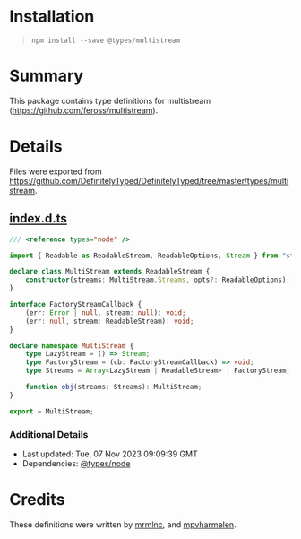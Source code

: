 # Installation
> `npm install --save @types/multistream`

# Summary
This package contains type definitions for multistream (https://github.com/feross/multistream).

# Details
Files were exported from https://github.com/DefinitelyTyped/DefinitelyTyped/tree/master/types/multistream.
## [index.d.ts](https://github.com/DefinitelyTyped/DefinitelyTyped/tree/master/types/multistream/index.d.ts)
````ts
/// <reference types="node" />

import { Readable as ReadableStream, ReadableOptions, Stream } from "stream";

declare class MultiStream extends ReadableStream {
    constructor(streams: MultiStream.Streams, opts?: ReadableOptions);
}

interface FactoryStreamCallback {
    (err: Error | null, stream: null): void;
    (err: null, stream: ReadableStream): void;
}

declare namespace MultiStream {
    type LazyStream = () => Stream;
    type FactoryStream = (cb: FactoryStreamCallback) => void;
    type Streams = Array<LazyStream | ReadableStream> | FactoryStream;

    function obj(streams: Streams): MultiStream;
}

export = MultiStream;

````

### Additional Details
 * Last updated: Tue, 07 Nov 2023 09:09:39 GMT
 * Dependencies: [@types/node](https://npmjs.com/package/@types/node)

# Credits
These definitions were written by [mrmlnc](https://github.com/mrmlnc), and [mpvharmelen](https://github.com/mpvharmelen).
